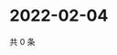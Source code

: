 # 2022-02-04

共 0 条

<!-- BEGIN WEIBO -->
<!-- 最后更新时间 Fri Feb 04 2022 04:11:57 GMT+0800 (China Standard Time) -->

<!-- END WEIBO -->
